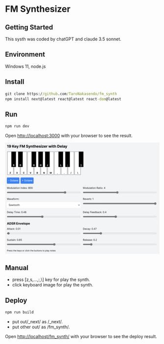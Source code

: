 # FM Synthesizer

## Getting Started

This systh was coded by chatGPT and claude 3.5 sonnet.

## Environment

Windows 11, node.js

## Install

```cmd
git clone https://github.com/TaroNakasendo/fm_synth
npm install next@latest react@latest react-dom@latest
```

## Run

```cmd
npm run dev
```

Open [http://localhost:3000](http://localhost:3000) with your browser to see the result.

![image](image.png)

## Manual

- press [z,s,...,:,\\] key for play the synth.
- click keyboard image for play the synth.

## Deploy

```cmd
npm run build
```

- put out/_next/ as /_next/.
- put other out/ as /fm_synth/.

Open [http://localhost/fm_synth/](http://localhost/fm_synth/) with your browser to see the deploy result.
